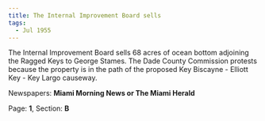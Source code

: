 ```yaml
---  
title: The Internal Improvement Board sells  
tags:  
  - Jul 1955  
---  
```

  
The Internal Improvement Board sells 68 acres of ocean bottom adjoining the Ragged Keys to George Stames. The Dade County Commission protests because the property is in the path of the proposed Key Biscayne - Elliott Key - Key Largo causeway.  
  
Newspapers: **Miami Morning News or The Miami Herald**  
  
Page: **1**, Section: **B** 
